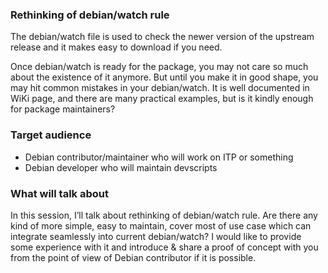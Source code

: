 ### Rethinking of debian/watch rule

The debian/watch file is used to check the newer version of the upstream release and it makes easy to download if you need.

Once debian/watch is ready for the package, you may not care so much about the existence of it anymore. But until you make it in good shape, you may hit common mistakes in your debian/watch. It is well documented in WiKi page, and there are many practical examples, but is it kindly enough for package maintainers?

### Target audience

* Debian contributor/maintainer who will work on ITP or something
* Debian developer who will maintain devscripts

### What will talk about

In this session, I’ll talk about rethinking of debian/watch rule. Are there any kind of more simple, easy to maintain, cover most of use case which can integrate seamlessly into current debian/watch? I would like to provide some experience with it and introduce & share a proof of concept with you from the point of view of Debian contributor if it is possible.
